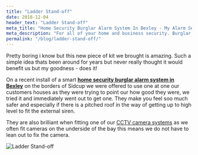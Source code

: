 ```yaml
---
title: "Ladder Stand-off"
date: 2018-12-04
header_text: "Ladder Stand-off"
meta_title: "Home Security Burglar Alarm System In Bexley - My Alarm Security"
meta_description: "For all of your home and business security. Burglar Alarm Servicing, Burglar Alarm Installation, Alarm Battery and CCTV. Call 020 8302 4065 or email us."
permalink: "/blog/ladder-stand-off/"
---
```


Pretty boring i know but this new piece of kit we brought is amazing. Such a simple idea thats been around for years but never really thought it would benefit us but my goodness - does it!

On a recent install of a smart [**home security burglar alarm system in Bexley**](/categories/burglar-alarms/) on the borders of Sidcup we were offered to use one at one our customers houses as they were trying to point our how good they were, we tried it and immediately went out to get one. They make you feel soo much safer and especially if there is a pitched roof in the way of getting up to high level to fit the external siren.

They are also brilliant when fitting one of our [CCTV camera systems](/categories/cctv/) as we often fit cameras on the underside of the bay this means we do not have to lean out to fix the camera.

![Ladder Stand-off](https://res.cloudinary.com/kbs/image/upload/xnlqomls12lykirgmn8y.jpg)